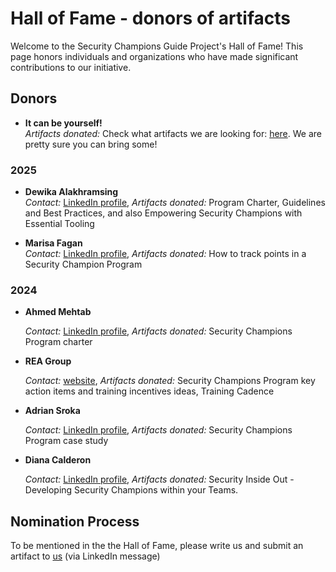 # Hall of Fame - donors of artifacts

Welcome to the Security Champions Guide Project's Hall of Fame! This page honors individuals and organizations who have made significant contributions to our initiative.

## Donors

- **It can be yourself!**  
  *Artifacts donated:* Check what artifacts we are looking for: [here](https://securitychampions.owasp.org/artifacts/). We are pretty sure you can bring some!
  

### 2025

- **Dewika Alakhramsing**  
  *Contact:* [LinkedIn profile](https://www.linkedin.com/in/dalakhramsing/), *Artifacts donated:* Program Charter, Guidelines and Best Practices, and also Empowering Security Champions with Essential Tooling

- **Marisa Fagan**  
  *Contact:* [LinkedIn profile](https://www.linkedin.com/in/marisafagan/), *Artifacts donated:* How to track points in a Security Champion Program


### 2024

- **Ahmed Mehtab**  

  *Contact:* [LinkedIn profile](https://www.linkedin.com/in/ahmedmehtab/), *Artifacts donated:* Security Champions Program charter

- **REA Group**  

   *Contact:* [website](https://www.rea-group.com/), *Artifacts donated:* Security Champions Program key action items and training incentives ideas, Training Cadence

- **Adrian Sroka**  

  *Contact:* [LinkedIn profile](https://www.linkedin.com/in/adriansroka/), *Artifacts donated:* Security Champions Program case study

- **Diana Calderon**

  *Contact:* [LinkedIn profile](https://www.linkedin.com/in/dianacalderon), *Artifacts donated:* Security Inside Out - Developing Security Champions within your Teams.

## Nomination Process

To be mentioned in the the Hall of Fame, please write us and submit an artifact to [us](https://securitychampions.owasp.org/team/) (via LinkedIn message)

